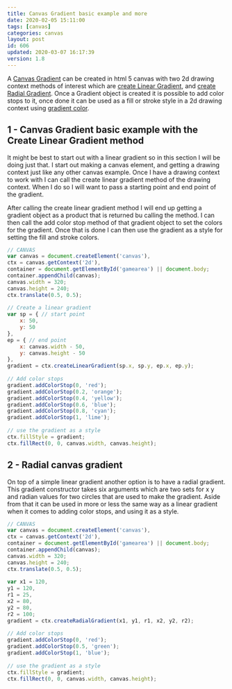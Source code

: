 ```yaml
---
title: Canvas Gradient basic example and more
date: 2020-02-05 15:11:00
tags: [canvas]
categories: canvas
layout: post
id: 606
updated: 2020-03-07 16:17:39
version: 1.8
---
```


A [Canvas Gradient](https://developer.mozilla.org/en-US/docs/Web/API/CanvasGradient) can be created in html 5 canvas with two 2d drawing context methods of interest which are [create Linear Gradient](https://developer.mozilla.org/en-US/docs/Web/API/CanvasRenderingContext2D/createLinearGradient), and [create Radial Gradient](https://developer.mozilla.org/en-US/docs/Web/API/CanvasRenderingContext2D/createRadialGradient). Once a Gradient object is created it is possible to add color stops to it, once done it can be used as a fill or stroke style in a 2d drawing context using [gradient color](https://en.wikipedia.org/wiki/Color_gradient).

<!-- more -->

## 1 - Canvas Gradient basic example with the Create Linear Gradient method

It might be best to start out with a linear gradient so in this section I will be doing just that. I start out making a canvas element, and getting a drawing context just like any other canvas example. Once I have a drawing context to work with I can call the create linear gradient method of the drawing context. When I do so I will want to pass a starting point and end point of the gradient.

After calling the create linear gradient method I will end up getting a gradient object as a product that is returned bu calling the method. I can then call the add color stop method of that gradient object to set the colors for the gradient. Once that is done I can then use the gradient as a style for setting the fill and stroke colors.

```js
// CANVAS
var canvas = document.createElement('canvas'),
ctx = canvas.getContext('2d'),
container = document.getElementById('gamearea') || document.body;
container.appendChild(canvas);
canvas.width = 320;
canvas.height = 240;
ctx.translate(0.5, 0.5);
 
// Create a linear gradient
var sp = { // start point
    x: 50,
    y: 50
},
ep = { // end point
    x: canvas.width - 50,
    y: canvas.height - 50
},
gradient = ctx.createLinearGradient(sp.x, sp.y, ep.x, ep.y);
 
// Add color stops
gradient.addColorStop(0, 'red');
gradient.addColorStop(0.2, 'orange');
gradient.addColorStop(0.4, 'yellow');
gradient.addColorStop(0.6, 'blue');
gradient.addColorStop(0.8, 'cyan');
gradient.addColorStop(1, 'lime');
 
// use the gradient as a style
ctx.fillStyle = gradient;
ctx.fillRect(0, 0, canvas.width, canvas.height);
```

## 2 - Radial canvas gradient

On top of a simple linear gradient another option is to have a radial gradient. This gradient constructor takes six arguments which are two sets for x y and radian values for two circles that are used to make the gradient. Aside from that it can be used in more or less the same way as a linear gradient when it comes to adding color stops, and using it as a style.

```js
// CANVAS
var canvas = document.createElement('canvas'),
ctx = canvas.getContext('2d'),
container = document.getElementById('gamearea') || document.body;
container.appendChild(canvas);
canvas.width = 320;
canvas.height = 240;
ctx.translate(0.5, 0.5);
 
var x1 = 120,
y1 = 120,
r1 = 25,
x2 = 80,
y2 = 80,
r2 = 100;
gradient = ctx.createRadialGradient(x1, y1, r1, x2, y2, r2);
 
// Add color stops
gradient.addColorStop(0, 'red');
gradient.addColorStop(0.5, 'green');
gradient.addColorStop(1, 'blue');
 
// use the gradient as a style
ctx.fillStyle = gradient;
ctx.fillRect(0, 0, canvas.width, canvas.height);
```
